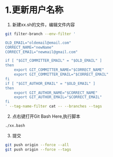 # 1.更新用户名称

1. 新建xx.sh的文件，编辑文件内容

```bash
git filter-branch --env-filter '

OLD_EMAIL="oldemail@email.com"
CORRECT_NAME="newName"
CORRECT_EMAIL="newmail@gmail.com"

if [ "$GIT_COMMITTER_EMAIL" = "$OLD_EMAIL" ]
then
    export GIT_COMMITTER_NAME="$CORRECT_NAME"
    export GIT_COMMITTER_EMAIL="$CORRECT_EMAIL"
fi
if [ "$GIT_AUTHOR_EMAIL" = "$OLD_EMAIL" ]
then
    export GIT_AUTHOR_NAME="$CORRECT_NAME"
    export GIT_AUTHOR_EMAIL="$CORRECT_EMAIL"
fi
' --tag-name-filter cat -- --branches --tags
```

2. 点右键打开Git Bash Here,执行脚本

```bash
./xx.bash
```

3. 提交

```bash
git push origin --force --all
git push origin --force --tags
```